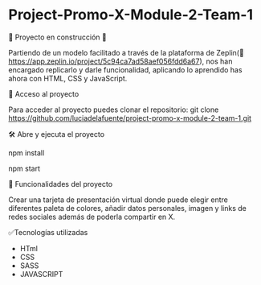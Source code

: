 # Project-Promo-X-Module-2-Team-1 

🚧 Proyecto en construcción 🚧

Partiendo de un modelo facilitado a través de la plataforma de Zeplin(🔗 https://app.zeplin.io/project/5c94ca7ad58aef056fdd6a67), nos han encargado replicarlo y darle funcionalidad, aplicando lo aprendido has ahora con HTML, CSS y JavaScript.

📁 Acceso al proyecto

Para acceder al proyecto puedes clonar el repositorio: git clone https://github.com/luciadelafuente/project-promo-x-module-2-team-1.git

🛠️ Abre y ejecuta el proyecto

npm install

npm start

🔨 Funcionalidades del proyecto

Crear una tarjeta de presentación virtual donde puede elegir entre diferentes paleta de colores, añadir datos personales, imagen y links de redes sociales además de poderla compartir en X.

✅Tecnologías utilizadas

- HTml
- CSS
- SASS
- JAVASCRIPT

